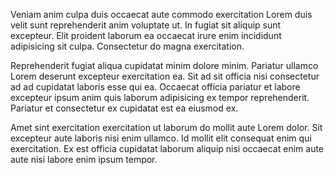 Veniam anim culpa duis occaecat aute commodo exercitation Lorem duis velit sunt reprehenderit anim voluptate ut. In fugiat sit aliquip sunt excepteur. Elit proident laborum ea occaecat irure enim incididunt adipisicing sit culpa. Consectetur do magna exercitation.

Reprehenderit fugiat aliqua cupidatat minim dolore minim. Pariatur ullamco Lorem deserunt excepteur exercitation ea. Sit ad sit officia nisi consectetur ad ad cupidatat laboris esse qui ea. Occaecat officia pariatur et labore excepteur ipsum anim quis laborum adipisicing ex tempor reprehenderit. Pariatur et consectetur ex cupidatat est ea eiusmod ex.

Amet sint exercitation exercitation ut laborum do mollit aute Lorem dolor. Sit excepteur aute laboris nisi enim ullamco. Id mollit elit consequat enim qui exercitation. Ex est officia cupidatat laborum aliquip nisi occaecat enim aute aute nisi labore enim ipsum tempor.
